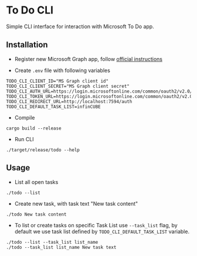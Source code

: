 # To Do CLI

Simple CLI interface for interaction with Microsoft To Do app.

## Installation

- Register new Microsoft Graph app, follow [official instructions](https://docs.microsoft.com/en-us/graph/auth-register-app-v2) 

- Create `.env` file with following variables
```dotenv
TODO_CLI_CLIENT_ID="MS Graph client id"
TODO_CLI_CLIENT_SECRET="MS Graph client secret"
TODO_CLI_AUTH_URL=https://login.microsoftonline.com/common/oauth2/v2.0/authorize
TODO_CLI_TOKEN_URL=https://login.microsoftonline.com/common/oauth2/v2.0/token
TODO_CLI_REDIRECT_URL=http://localhost:7594/auth
TODO_CLI_DEFAULT_TASK_LIST=infinCUBE
```

- Compile
```shell
cargo build --release
```

- Run CLI
````shell
./target/release/todo --help
````

## Usage

- List all open tasks
```shell
./todo --list
```

- Create new task, with task text "New task content"
```shell
./todo New task content
```

- To list or create tasks on specific Task List use `--task_list` flag, by default we use task list defined by `TODO_CLI_DEFAULT_TASK_LIST` variable.
```shell
./todo --list --task_list list_name
./todo --task_list list_name New task text
```
